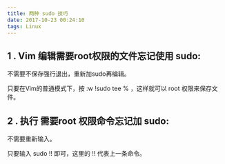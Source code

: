 ```yaml
---
title: 两种 sudo 技巧
date: 2017-10-23 00:24:10
tags: Linux
---
```


## 1 . Vim 编辑需要root权限的文件忘记使用 sudo:

不需要不保存强行退出，重新加sudo再编辑。

只要在Vim的普通模式下，按 :w !sudo tee % ，这样就可以 root 权限来保存文件。

## 2 . 执行 需要root 权限命令忘记加 sudo:

不需要重新输入。

只要输入 sudo !! 即可，这里的 !! 代表上一条命令。
